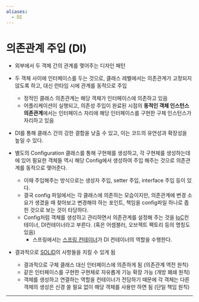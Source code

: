 ```yaml
---
aliases:
  - DI
---
```


# 의존관계 주입 (DI)

- 외부에서 두 객체 간의 관계를 맺어주는 디자인 패턴
- 두 객체 사이에 인터페이스를 두는 것으로, 클래스 레벨에서는 의존관계가 고정되지 않도록 하고, 대신 런타임 시에 관계를 동적으로 주입
	- 정적인 클래스 의존관계는 해당 객체가 인터페이스에 의존하고 있음
	- 어플리케이션이 실행되고, 의존성 주입이 완료된 시점의 **동적인 객체 인스턴스 의존관계**에서는 인터페이스 자리에 해당 인터페이스를 구현한 구체 인스턴스가 자리하고 있음
- DI를 통해 클래스 간의 강한 결합을 낮출 수 있고, 이는 코드의 유연성과 확장성을 높일 수 있다.
- 별도의 Configuration 클래스를 통해 구현체를 생성하고, 각 구현체를 생성하는데에 있어 필요한 객체들 역시 해당 Config에서 생성하여 주입 해주는 것으로 의존관계를 동적으로 맺어준다.
	- 이때 주입해주는 방식으로는 생성자 주입, setter 주입, interface 주입 등이 있다.
	- 결국 config 파일에서는 각 클래스에 의존하는 모습이지만, 의존관계에 변경 소요가 생겼을 때 찾아보고 변경해야 하는 포인트, 책임을 config파일 하나로 좁힌 것으로 보는 것이 타당하다.
	- Config처럼 객체를 생성하고 관리하면서 의존관계를 설정해 주는 것을 [IoC](../CS/제어의%20역전.md)컨테이너, DI컨테이너라고 부른다. (혹은 어셈블러, 오브젝트 팩토리 등의 명칭도 있음)
		-  스프링에서는 [스프링 컨테이너](스프링%20컨테이너.md)가 DI 컨테이너의 역할을 수행한다.

- 결과적으로 [SOLID](../JAVA/SOLID.md)의 사항들을 지킬 수 있게 됨
	- 결과적으로 구체 클래스 대신 인터페이스에 의존하게 됨 (의존관계 역전 원칙) 
	- 같은 인터페이스를 구현한 구현체로 자유롭게 기능 확장 가능 (개방 폐쇄 원칙)
	- 객체를 생성하고 연결하는 역할을 컨테이너가 전담하기 때문에 각 객체는 다른 객체의 생성은 신경 쓸 필요 없이 해당 객체를 사용만 하면 됨 (단일 책임 원칙)








---
